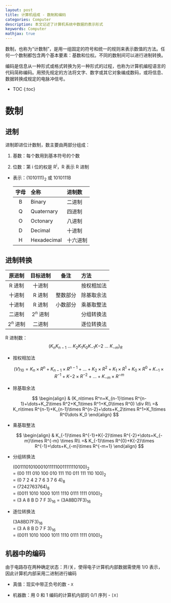 ```yaml
---
layout: post
title: 计算机组成 - 数制和编码
categories: Computer
description: 本文记述了计算机系统中数据的表示形式
keywords: Computer
mathjax: true
---
```


数制，也称为“计数制”，是用一组固定的符号和统一的规则来表示数值的方法。任何一个数制都包含两个基本要素：基数和位权。不同的数制间可以进行进制转换。

编码是信息从一种形式或格式转换为另一种形式的过程，也称为计算机编程语言的代码简称编码。用预先规定的方法将文字、数字或其它对象编成数码，或将信息、数据转换成规定的电脉冲信号。

* TOC
{:toc}

# 数制

## 进制

进制即进位计数制，数主要由两部分组成：

1. 基数：每个数用到基本符号的个数

2. 位数：第 i 位的权是 R<sup>i</sup>，R 表示 R 进制

* 表示：(1010111)<sub>2</sub> 或 1010111B

    字母 | 全称 | 进制数
    :-: | :- | :-
    B | Binary | 二进制
    Q | Quaternary | 四进制
    O | Octonary | 八进制
    D | Decimal | 十进制
    H | Hexadecimal | 十六进制

## 进制转换

原进制 | 目标进制 | 备注 | 方法
:-: | :-: | :-: | :-
R 进制 | 十进制 |  | 按权相加法
十进制 | R 进制 | 整数部分 | 除基取余法
十进制 | R 进制 | 小数部分 | 乘基取整法
二进制 | 2<sup>n</sup> 进制 |  | 分组转换法
2<sup>n</sup> 进制 | 二进制 |  | 逐位转换法

R 进制数：$$(K_nK_{n-1}\ \dots\ K_2K_1K_0K_{-1}K{-2}\ \dots\ K_{-m})_R$$

* 按权相加法  

  $$(V)_{10}=K_n\times R^n+K_{n-1}\times R^{n-1}+\dots+K_2\times R^2+K_1\times R^1+K_0\times R^0+K_{-1}\times R^{-1}+K{-2}\times R^{-2}+\dots+K_{-m}\times R^{-m}$$

* 除基取余法  

  $$
  \begin{align}
  & (K_n\times R^n+K_{n-1}\times R^{n-1}+\dots+K_2\times R^2+K_1\times R^1+K_0\times R^0) \div R\\
  =& K_n\times R^{n-1}+K_{n-1}\times R^{n-2}+\dots+K_2\times R^1+K_1\times R^0\dots K_0
  \end{align}
  $$


* 乘基取整法  

  $$
  \begin{align}
  & K_{-1}\times R^{-1}+K{-2}\times R^{-2}+\dots+K_{-m}\times R^{-m} \times R\\
  =& K_{-1}\times R^{0}+K{-2}\times R^{-1}+\dots+K_{-m}\times R^{-m+1}
  \end{align}
  $$

* 分组转换法  
  
  ‭(‭00111010100010111110011111110100‬)‬<sub>2</sub>  
  = (‭00 111 010 100 010 111 110 011 111 110 100‬)<sub>2</sub>  
  = (0 7 2 4 2 7 6 3 7 6 4)<sub>8</sub>  
  = (7242763764)<sub>8</sub>  
  = (‭0011 1010 1000 1011 1110 0111 1111 0100‬)<sub>2</sub>  
  = (3 A 8 B D 7 F 3)<sub>16</sub>
  = (3A8BD7F3)<sub>16</sub>

* 逐位转换法  
  
  (3A8BD7F3)<sub>16</sub>  
  = (3 A 8 B D 7 F 3)<sub>16</sub>  
  = (‭0011 1010 1000 1011 1110 0111 1111 0100‬)<sub>2</sub>

## 机器中的编码

由于电路存在两种确定状态：开/关，使得电子计算机内部数据需使用 1/0 表示，因此计算机内部采用二进制进行编码

* 真值：现实中带正负号的数 - `X`

* 机器数：用 0 和 1 编码的计算机内部的 0/1 序列 - `[X]`